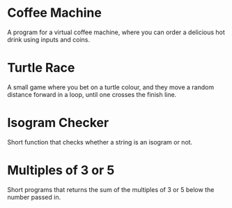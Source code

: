 # Coffee Machine
A program for a virtual coffee machine, where you can order a delicious hot drink using inputs and coins.

# Turtle Race
A small game where you bet on a turtle colour, and they move a random distance forward in a loop, until one crosses the finish line.

# Isogram Checker
Short function that checks whether a string is an isogram or not.

# Multiples of 3 or 5
Short programs that returns the sum of the multiples of 3 or 5 below the number passed in.
